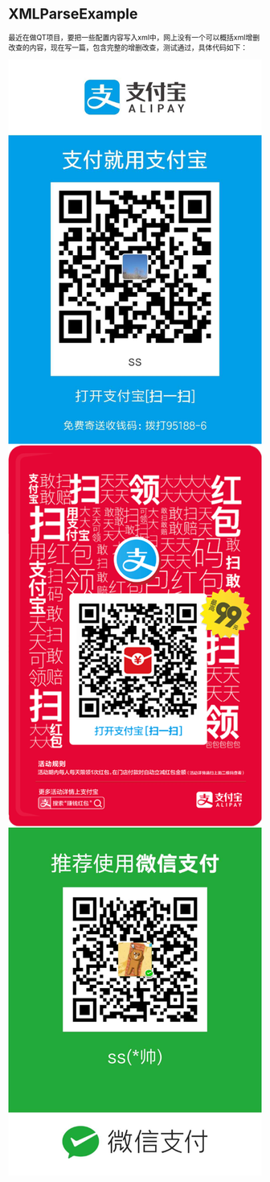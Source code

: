 # XMLParseExample
最近在做QT项目，要把一些配置内容写入xml中，网上没有一个可以概括xml增删改查的内容，现在写一篇，包含完整的增删改查，测试通过，具体代码如下：



![image](https://github.com/buptis073114/TestAndroidJNI/blob/master/1130108806.jpg)
![image](https://github.com/buptis073114/TestAndroidJNI/blob/master/1381875294.jpg)
![image](https://github.com/buptis073114/TestAndroidJNI/blob/master/77042545.jpg)
